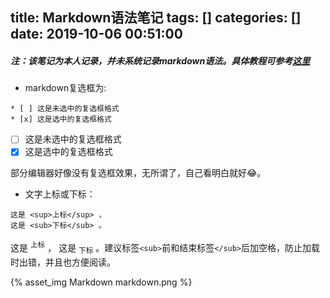 title: Markdown语法笔记
tags: []
categories: []
date: 2019-10-06 00:51:00
---
##### 注：该笔记为本人记录，并未系统记录markdown语法。具体教程可参考[这里](https://www.runoob.com/markdown/md-tutorial.html)
* markdown复选框为: 
```
* [ ] 这是未选中的复选框格式
* [x] 这是选中的复选框格式
```
* [ ] 这是未选中的复选框格式
* [x] 这是选中的复选框格式

部分编辑器好像没有复选框效果，无所谓了，自己看明白就好:joy:。

* 文字上标或下标：
```
这是 <sup>上标</sup> ，
这是 <sub>下标</sub> 。
```
这是 <sup>上标</sup> ，
这是 <sub>下标</sub> 。建议标签`<sub>`前和结束标签`</sub>`后加空格，防止加载时出错，并且也方便阅读。

{% asset_img Markdown markdown.png %}